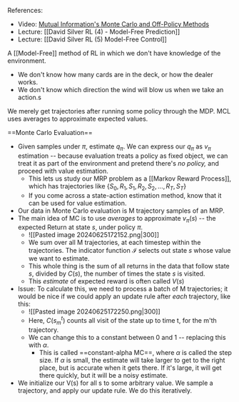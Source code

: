 References:
- Video: [Mutual Information's Monte Carlo and Off-Policy Methods](https://youtu.be/bpUszPiWM7o?si=1KKXNTpHpd7U2T-w)
- Lecture: [[David Silver RL (4) - Model-Free Prediction]]
- Lecture: [[David Silver RL (5) Model-Free Control]]

A [[Model-Free]] method of RL in which we don't have knowledge of the environment.
- We don't know how many cards are in the deck, or how the dealer works.
- We don't know which direction the wind will blow us when we take an action.s

We merely get trajectories after running some policy through the MDP.
MCL uses averages to approximate expected values.

==Monte Carlo Evaluation==
- Given samples under $\pi$, estimate $q_{\pi}$. We can express our $q_{\pi}$ as $v_{\pi}$ estimation -- because evaluation treats a policy as fixed object, we can treat it as part of the environment and pretend there's *no policy,* and proceed with value estimation.
	- This lets us study our MRP problem as a [[Markov Reward Process]], which has trajectories like {$S_0, R_1, S_1, R_2, S_2, ..., R_T, S_T$}
	- If you come across a state-action estimation method, know that it can be used for value estimation.
- Our data in Monte Carlo evaluation is M trajectory samples of an MRP.
- The main idea of MC is to use *averages* to approximate $v_{\pi}(s)$ -- the expected Return at state $s$, under policy $\pi$.
	- ![[Pasted image 20240625172152.png|300]]
	- We sum over all M trajectories, at each timestep within the trajectories. The indicator function $\mathcal{I}$ selects out state $s$ whose value we want to estimate.
	- This whole thing is the sum of all returns in the data that follow state $s$, divided by $C(s)$, the number of times the state $s$ is visited.
	- This *estimate* of expected reward is often called $V(s)$
- Issue: To calculate this, we need to process a batch of M trajectories; it would be nice if we could apply an update rule after *each* trajectory, like this:
	- ![[Pasted image 20240625172250.png|300]]
	- Here, $C(s_m^t)$ counts all visit of the state up to time t, for the m'th trajectory.
	- We can change this to a constant between 0 and 1 -- replacing this with $\alpha$. 
		- This is called ==constant-alpha MC==, where $\alpha$ is called the step size. If $\alpha$ is small, the estimate will take larger to get to the right place, but is accurate when it gets there. If it's large, it will get there quickly, but it will be a noisy estimate.
- We initialize our V(s) for all s to some arbitrary value. We sample a trajectory, and apply our update rule. We do this iteratively.


